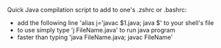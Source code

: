 Quick Java compilation script to add to one's .zshrc or .bashrc:
- add the following line 'alias j='javac $1.java; java $' to your shell's file
- to use simply type 'j FileName.java' to run java program
- faster than typing 'java FileName.java; javac FileName'
